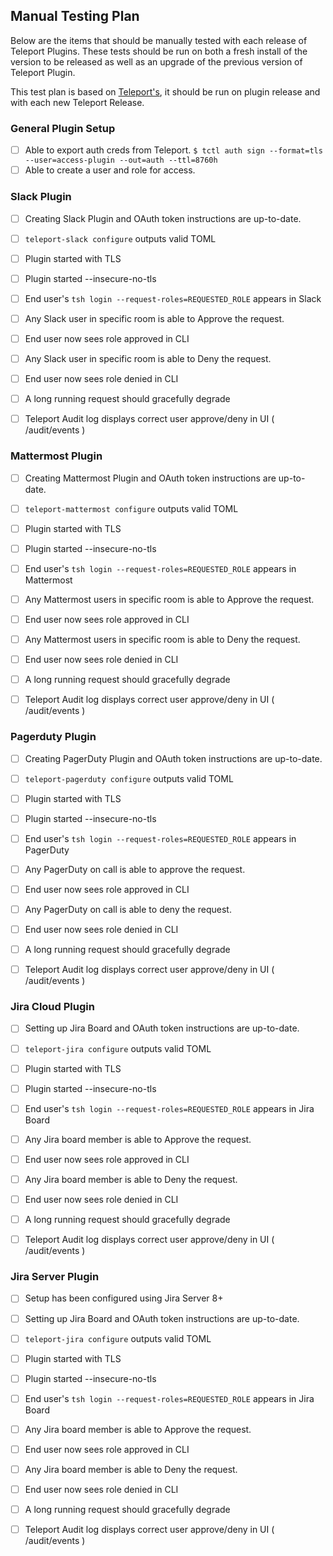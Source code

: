 
## Manual Testing Plan

Below are the items that should be manually tested with each release of Teleport Plugins.
These tests should be run on both a fresh install of the version to be released
as well as an upgrade of the previous version of Teleport Plugin.

This test plan is based on [Teleport's](https://github.com/gravitational/teleport/blob/master/docs/testplan.md),
it should be run on plugin release and with each new Teleport Release.

### General Plugin Setup

- [ ] Able to export auth creds from Teleport. `$ tctl auth sign --format=tls --user=access-plugin --out=auth --ttl=8760h`
- [ ] Able to create a user and role for access.

### Slack Plugin

- [ ] Creating Slack Plugin and OAuth token instructions are up-to-date.
- [ ] `teleport-slack configure` outputs valid TOML
- [ ] Plugin started with TLS
- [ ] Plugin started --insecure-no-tls

- [ ] End user's `tsh login --request-roles=REQUESTED_ROLE` appears in Slack
- [ ] Any Slack user in specific room is able to Approve the request.
- [ ] End user now sees role approved in CLI
- [ ] Any Slack user in specific room is able to Deny the request.
- [ ] End user now sees role denied in CLI

- [ ] A long running request should gracefully degrade

- [ ] Teleport Audit log displays correct user approve/deny in UI ( /audit/events )

### Mattermost Plugin

- [ ] Creating Mattermost Plugin and OAuth token instructions are up-to-date.
- [ ] `teleport-mattermost configure` outputs valid TOML
- [ ] Plugin started with TLS
- [ ] Plugin started --insecure-no-tls

- [ ] End user's `tsh login --request-roles=REQUESTED_ROLE` appears in Mattermost
- [ ] Any Mattermost users in specific room is able to Approve the request.
- [ ] End user now sees role approved in CLI
- [ ] Any Mattermost users in specific room is able to Deny the request.
- [ ] End user now sees role denied in CLI

- [ ] A long running request should gracefully degrade

- [ ] Teleport Audit log displays correct user approve/deny in UI ( /audit/events )

### Pagerduty Plugin

- [ ] Creating PagerDuty Plugin and OAuth token instructions are up-to-date.
- [ ] `teleport-pagerduty configure` outputs valid TOML
- [ ] Plugin started with TLS
- [ ] Plugin started --insecure-no-tls

- [ ] End user's `tsh login --request-roles=REQUESTED_ROLE` appears in PagerDuty
- [ ] Any PagerDuty on call is able to approve the request.
- [ ] End user now sees role approved in CLI
- [ ] Any PagerDuty on call is able to deny the request.
- [ ] End user now sees role denied in CLI

- [ ] A long running request should gracefully degrade

- [ ] Teleport Audit log displays correct user approve/deny in UI ( /audit/events )


### Jira Cloud Plugin

- [ ] Setting up Jira Board and OAuth token instructions are up-to-date.
- [ ] `teleport-jira configure` outputs valid TOML
- [ ] Plugin started with TLS
- [ ] Plugin started --insecure-no-tls

- [ ] End user's `tsh login --request-roles=REQUESTED_ROLE` appears in Jira Board
- [ ] Any Jira board member is able to Approve the request.
- [ ] End user now sees role approved in CLI
- [ ] Any Jira board member is able to Deny the request.
- [ ] End user now sees role denied in CLI

- [ ] A long running request should gracefully degrade

- [ ] Teleport Audit log displays correct user approve/deny in UI ( /audit/events )

### Jira Server Plugin

- [ ] Setup has been configured using Jira Server 8+
- [ ] Setting up Jira Board and OAuth token instructions are up-to-date.
- [ ] `teleport-jira configure` outputs valid TOML
- [ ] Plugin started with TLS
- [ ] Plugin started --insecure-no-tls

- [ ] End user's `tsh login --request-roles=REQUESTED_ROLE` appears in Jira Board
- [ ] Any Jira board member is able to Approve the request.
- [ ] End user now sees role approved in CLI
- [ ] Any Jira board member is able to Deny the request.
- [ ] End user now sees role denied in CLI

- [ ] A long running request should gracefully degrade

- [ ] Teleport Audit log displays correct user approve/deny in UI ( /audit/events )
